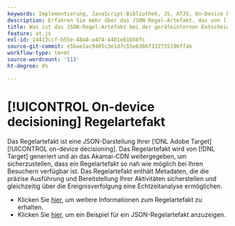 ```yaml
---
keywords: Implementierung, JavaScript-Bibliothek, JS, ATJS, On-Device Decisioning, On-Device Decisioning, Regelartefakt, $8
description: Erfahren Sie mehr über das JSON-Regel-Artefakt, das von [!UICONTROL on-device decisioning]] verwendet wird.
title: Was ist das JSON-Regel-Artefakt bei der geräteinternen Entscheidungsfindung?
feature: at.js
exl-id: 14413ccf-b55e-48a8-a474-4401eb1b50fc
source-git-commit: e5bae1ac9485c3e1d7c55e6386f332755196ffab
workflow-type: tm+mt
source-wordcount: '113'
ht-degree: 0%

---
```


# [!UICONTROL On-device decisioning] Regelartefakt

Das Regelartefakt ist eine JSON-Darstellung Ihrer [!DNL Adobe Target] [!UICONTROL on-device decisioning]. Das Regelartefakt wird von [!DNL Target] generiert und an das Akamai-CDN weitergegeben, um sicherzustellen, dass ein Regelartefakt so nah wie möglich bei Ihren Besuchern verfügbar ist. Das Regelartefakt enthält Metadaten, die die präzise Ausführung und Bereitstellung Ihrer Aktivitäten sicherstellen und gleichzeitig über die Ereignisverfolgung eine Echtzeitanalyse ermöglichen.

* Klicken Sie [hier](../../../../implement/server-side/sdk-guides/on-device-decisioning/rule-artifact-overview.md), um weitere Informationen zum Regelartefakt zu erhalten.
* Klicken Sie [hier](../../../../implement/server-side/sdk-guides/on-device-decisioning/rule-artifact-example.md), um ein Beispiel für ein JSON-Regelartefakt anzuzeigen.
